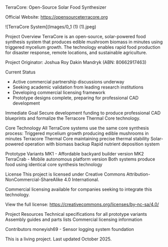 TerraCore: Open-Source Solar Food Synthesizer

Official Website: https://opensourceterracore.org

![TerraCore System](Images/0_1 (1) (1).jpeg)

Project Overview
TerraCore is an open-source, solar-powered food synthesis system that produces edible mushroom biomass in minutes using triggered mycelium growth. The technology enables rapid food production for disaster response, remote locations, and sustainable agriculture.

Project Originator: Joshua Roy Dakin Mandryk (ABN: 80662917463)

Current Status
- Active commercial partnership discussions underway
- Seeking academic validation from leading research institutions  
- Developing commercial licensing framework
- Prototype designs complete, preparing for professional CAD development

Immediate Goal
Secure development funding to produce professional CAD blueprints and formalize the Terracore Thermal Core technology.

Core Technology
All TerraCore systems use the same core synthesis process:
Triggered mycelium growth producing edible mushrooms in minutes
Terracore Thermal Core maintaining precise thermal stability
Solar-powered operation with biomass backup
Rapid nutrient deposition system

Prototype Variants
MK1 - Affordable backyard builder version
MK2 TerraCrab - Mobile autonomous platform version
Both systems produce food using identical core synthesis technology

License
This project is licensed under Creative Commons Attribution-NonCommercial-ShareAlike 4.0 International.

Commercial licensing available for companies seeking to integrate this technology.

View the full license: https://creativecommons.org/licenses/by-nc-sa/4.0/

Project Resources
Technical specifications for all prototype variants
Assembly guides and parts lists
Commercial licensing information

Contributors
moneyish69 - Sensor logging system foundation

This is a living project. Last updated October 2025.
